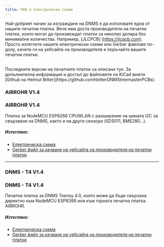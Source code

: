 ```yaml
---
title: ПХБ и електрически схеми
---
```


Най-добрият начин за изграждане на DNMS е да използвате една от нашите печатни платки.
Вече има доста производители на печатни платки, които могат да произвеждат платки за няколко долара без минимални количества. Например, [JLCPCB] (https://jlcpcb.com).
Просто изтеглете нашите електрически схеми или Gerber файлове по-долу, качете ги на уебсайта на производителя и поръчайте вашите печатни платки.

<br>
Последните версии на печатните платки са описани тук. За допълнителна информация и достъп до файловете на KiCad вижте [Github на Helmut Bitter](https://github.comhbitterDNMStreemasterPCBs).

### AIRROHR V1.4
### AIRROHR V1.4
Платка за NodeMCU ESP8266 CPUWLAN с разширение на шината I2C за свързване на DNMS, както и на други сензори (SDS011, BME280...).


##### Изтегляне:
* [Електрическа схема](...docsdnmsairrohr-PCB-circuit-diagram.pdf)
* [Gerber файл за качване на уебсайта на производителя на печатни платки](..docsdnmsairrohr-PCB-circuit-diagram-gerber.zip)

---

### DNMS - T4 V1.4
### DNMS - T4 V1.4
Печатна платка за DNMS Teensy 4.0, която може да бъде свързана директно към NodeMCU ESP8266 или към горната печатна платка AIRROHR.


##### Изтегляне:
* [Електрическа схема](...docsdnmsdnms-noise-measuring-teensy-40-circuit-diagram.pdf)
* [Gerber файл за качване на уебсайта на производителя на печатни платки](..docsdnmsdnms-noise-measuring-teensy-40-circuit-gerber.zip)

